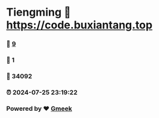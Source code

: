 # Tiengming :link: https://code.buxiantang.top 
### :page_facing_up: [9](https://code.buxiantang.top/tag.html) 
### :speech_balloon: 1 
### :hibiscus: 34092 
### :alarm_clock: 2024-07-25 23:19:22 
### Powered by :heart: [Gmeek](https://github.com/Meekdai/Gmeek)
